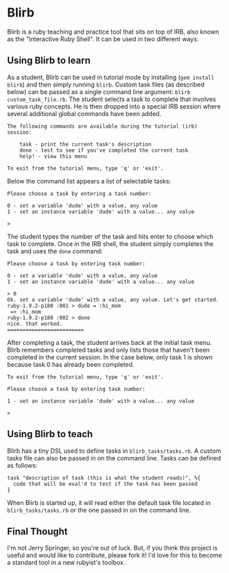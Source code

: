 # Blirb

Blirb is a ruby teaching and practice tool that sits on top of IRB, also known 
as the "Interactive Ruby Shell". It can be used in two different ways:

## Using Blirb to learn

As a student, Blirb can be used in tutorial mode by installing (`gem install blirb`) 
and then simply running `blirb`. Custom task files (as described below) can be passed as a 
single command line argument: `blirb custom_task_file.rb`.
The student selects a task to complete that involves various ruby concepts. 
He is then dropped into a special IRB session where several additional global 
commands have been added.


    The following commands are available during the tutorial (irb) session:
    
    	task - print the current task's description
    	done - test to see if you've completed the current task
    	help! - view this menu
    
    To exit from the tutorial menu, type 'q' or 'exit'.
    
    
Below the command list appears a list of selectable tasks:
    
    Please choose a task by entering a task number:

    0 - set a variable 'dude' with a value, any value
    1 - set an instance variable 'dude' with a value... any value
    
    > 


The student types the number of the task and hits enter to choose which task to 
complete. Once in the IRB shell, the student simply completes the task and uses 
the `done` command:

    Please choose a task by entering task number:
    
    0 - set a variable 'dude' with a value, any value
    1 - set an instance variable 'dude' with a value... any value
    
    > 0
    Ok. set a variable 'dude' with a value, any value. Let's get started.
    ruby-1.9.2-p180 :001 > dude = :hi_mom
     => :hi_mom 
    ruby-1.9.2-p180 :002 > done
    nice. that worked.
    =========================


After completing a task, the student arrives back at the initial task menu. 
Blirb remembers completed tasks and only lists those that haven't been 
completed in the current session. In the case below, only task 1 is shown 
because task 0 has already been completed.


    To exit from the tutorial menu, type 'q' or 'exit'.
    
    Please choose a task by entering task number:
    
    1 - set an instance variable 'dude' with a value... any value
    
    >


## Using Blirb to teach

Blirb has a tiny DSL used to define tasks in `blirb_tasks/tasks.rb`. A custom 
tasks file can also be passed in on the command line. Tasks can be defined as 
follows:

    task "description of task (this is what the student reads)", %{
      code that will be eval'd to test if the task has been passed
    }


When Blirb is started up, it will read either the default task file located in 
`blirb_tasks/tasks.rb` or the one passed in on the command line.

## Final Thought

I'm not Jerry Springer, so you're out of luck. But, if you think this project 
is useful and would like to contribute, please fork it! I'd love for this to 
become a standard tool in a new rubyist's toolbox.